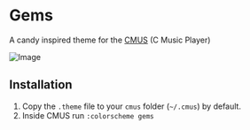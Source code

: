 # Gems

A candy inspired theme for the [CMUS](http://cmus.sourceforge.net/) (C Music
Player)

![Image](https://dl.dropboxusercontent.com/u/9555677/cmus.png)

## Installation
1. Copy the `.theme` file to your `cmus` folder (`~/.cmus`) by default.
2. Inside CMUS run `:colorscheme gems`



